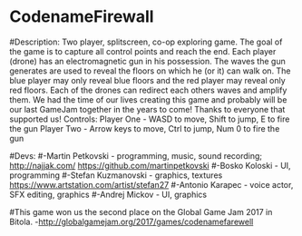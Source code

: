 # CodenameFirewall

#Description:
Two player, splitscreen, co-op exploring game. The goal of the game is to capture all control points and reach the end. Each player (drone) has an electromagnetic gun in his possession. The waves the gun generates are used to reveal the floors on which he (or it) can walk on. The blue player may only reveal blue floors and the red player may reveal only red floors. Each of the drones can redirect each others waves and amplify them. We had the time of our lives creating this game and probably will be our last GameJam together in the years to come! Thanks to everyone that supported us! Controls: Player One - WASD to move, Shift to jump, E to fire the gun Player Two - Arrow keys to move, Ctrl to jump, Num 0 to fire the gun

#Devs:
#-Martin Petkovski - programming, music, sound recording;
http://najjak.com/
https://github.com/martinpetkovski
#-Bosko Koloski - UI, programming
#-Stefan Kuzmanovski - graphics, textures
 https://www.artstation.com/artist/stefan27
#-Antonio Karapec - voice actor, SFX editing, graphics
#-Andrej Mickov - UI, graphics

#This game won us the second place on the Global Game Jam 2017 in Bitola.
-http://globalgamejam.org/2017/games/codenamefarewell 
